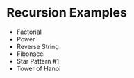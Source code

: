 # Recursion Examples

- Factorial
- Power
- Reverse String
- Fibonacci
- Star Pattern #1
- Tower of Hanoi

